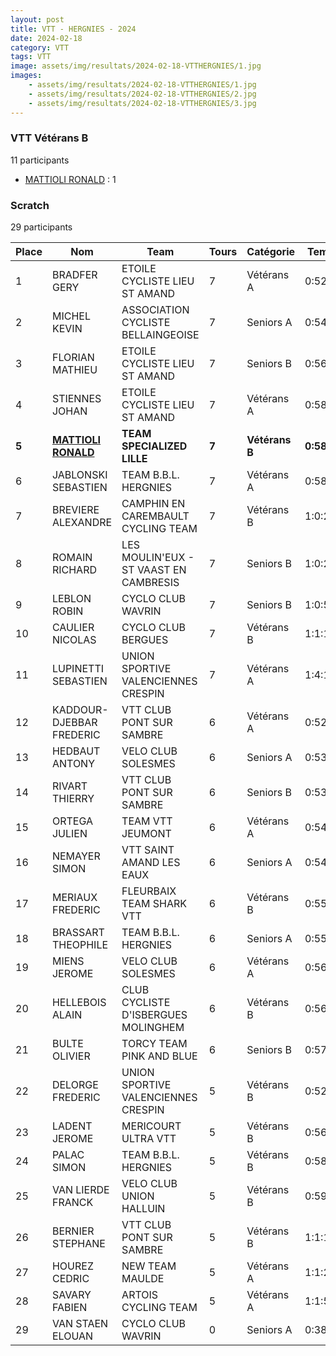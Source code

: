 ```yaml
---
layout: post
title: VTT - HERGNIES - 2024
date: 2024-02-18
category: VTT
tags: VTT
image: assets/img/resultats/2024-02-18-VTTHERGNIES/1.jpg
images:
    - assets/img/resultats/2024-02-18-VTTHERGNIES/1.jpg
    - assets/img/resultats/2024-02-18-VTTHERGNIES/2.jpg
    - assets/img/resultats/2024-02-18-VTTHERGNIES/3.jpg
---
```


### VTT Vétérans B
11 participants
- [MATTIOLI RONALD](https://teamspecializedlille.github.io/works/mattiolironald) : 1

### Scratch
29 participants

| Place | Nom | Team | Tours | Catégorie | Temps |
|---|---|---|---|---|---|
| 1 | BRADFER GERY | ETOILE CYCLISTE LIEU ST AMAND | 7 | Vétérans A | 0:52:35 | 
| 2 | MICHEL KEVIN | ASSOCIATION CYCLISTE BELLAINGEOISE | 7 | Seniors A | 0:54:35 | 
| 3 | FLORIAN MATHIEU | ETOILE CYCLISTE LIEU ST AMAND | 7 | Seniors B | 0:56:28 | 
| 4 | STIENNES JOHAN | ETOILE CYCLISTE LIEU ST AMAND | 7 | Vétérans A | 0:58:0 | 
| **5** | **[MATTIOLI RONALD](https://teamspecializedlille.github.io/works/mattiolironald)** | **TEAM SPECIALIZED LILLE** | **7** | **Vétérans B** | **0:58:38** | 
| 6 | JABLONSKI SEBASTIEN | TEAM B.B.L. HERGNIES | 7 | Vétérans A | 0:58:46 | 
| 7 | BREVIERE ALEXANDRE | CAMPHIN EN CAREMBAULT CYCLING TEAM | 7 | Vétérans B | 1:0:25 | 
| 8 | ROMAIN RICHARD | LES MOULIN'EUX - ST VAAST EN CAMBRESIS | 7 | Seniors B | 1:0:27 | 
| 9 | LEBLON ROBIN | CYCLO CLUB WAVRIN | 7 | Seniors B | 1:0:51 | 
| 10 | CAULIER NICOLAS | CYCLO CLUB BERGUES | 7 | Vétérans B | 1:1:19 | 
| 11 | LUPINETTI SEBASTIEN | UNION SPORTIVE VALENCIENNES CRESPIN | 7 | Vétérans A | 1:4:15 | 
| 12 | KADDOUR-DJEBBAR FREDERIC | VTT  CLUB PONT SUR SAMBRE | 6 | Vétérans A | 0:52:53 | 
| 13 | HEDBAUT ANTONY | VELO CLUB SOLESMES | 6 | Seniors A | 0:53:3 | 
| 14 | RIVART THIERRY | VTT  CLUB PONT SUR SAMBRE | 6 | Seniors B | 0:53:25 | 
| 15 | ORTEGA JULIEN | TEAM VTT JEUMONT | 6 | Vétérans A | 0:54:19 | 
| 16 | NEMAYER SIMON | VTT SAINT AMAND LES EAUX | 6 | Seniors A | 0:54:35 | 
| 17 | MERIAUX FREDERIC | FLEURBAIX TEAM SHARK VTT | 6 | Vétérans B | 0:55:14 | 
| 18 | BRASSART THEOPHILE | TEAM B.B.L. HERGNIES | 6 | Seniors A | 0:55:53 | 
| 19 | MIENS JEROME | VELO CLUB SOLESMES | 6 | Vétérans A | 0:56:26 | 
| 20 | HELLEBOIS ALAIN | CLUB CYCLISTE D'ISBERGUES MOLINGHEM | 6 | Vétérans B | 0:56:54 | 
| 21 | BULTE OLIVIER | TORCY TEAM PINK AND BLUE | 6 | Seniors B | 0:57:4 | 
| 22 | DELORGE FREDERIC | UNION SPORTIVE VALENCIENNES CRESPIN | 5 | Vétérans B | 0:52:59 | 
| 23 | LADENT JEROME | MERICOURT ULTRA VTT | 5 | Vétérans B | 0:56:50 | 
| 24 | PALAC SIMON | TEAM B.B.L. HERGNIES | 5 | Vétérans B | 0:58:30 | 
| 25 | VAN LIERDE FRANCK | VELO CLUB UNION HALLUIN | 5 | Vétérans B | 0:59:42 | 
| 26 | BERNIER STEPHANE | VTT  CLUB PONT SUR SAMBRE | 5 | Vétérans B | 1:1:12 | 
| 27 | HOUREZ CEDRIC | NEW TEAM MAULDE | 5 | Vétérans A | 1:1:29 | 
| 28 | SAVARY FABIEN | ARTOIS CYCLING TEAM | 5 | Vétérans A | 1:1:58 | 
| 29 | VAN STAEN ELOUAN | CYCLO CLUB WAVRIN | 0 | Seniors A | 0:38:53 | 

